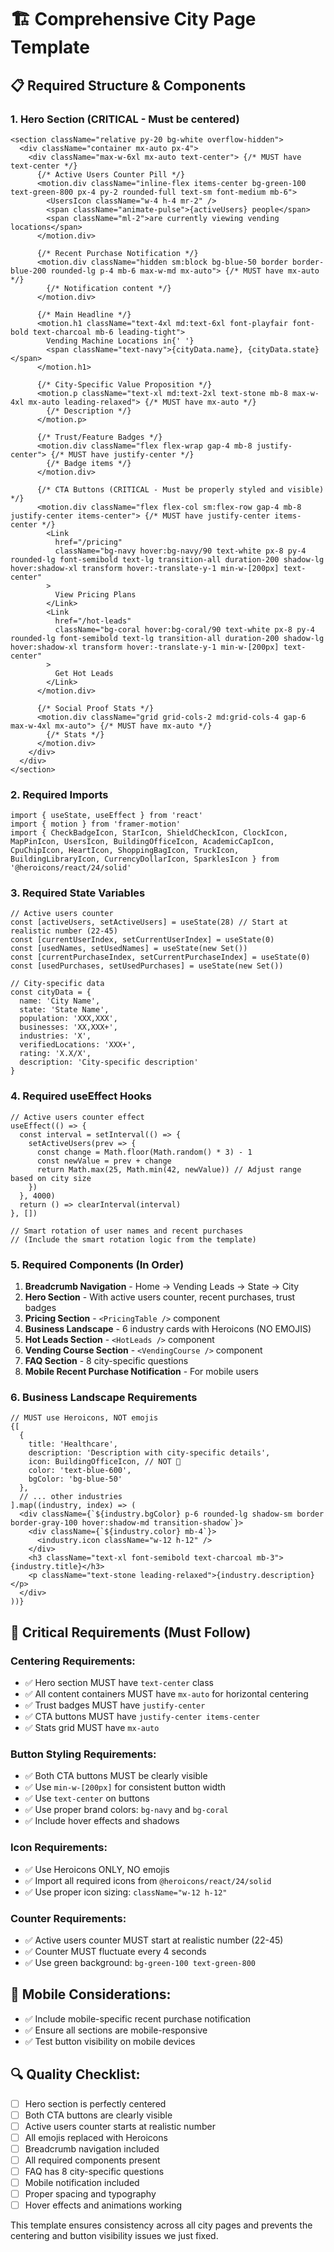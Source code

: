 # 🏗️ Comprehensive City Page Template

## 📋 **Required Structure & Components**

### **1. Hero Section (CRITICAL - Must be centered)**
```tsx
<section className="relative py-20 bg-white overflow-hidden">
  <div className="container mx-auto px-4">
    <div className="max-w-6xl mx-auto text-center"> {/* MUST have text-center */}
      {/* Active Users Counter Pill */}
      <motion.div className="inline-flex items-center bg-green-100 text-green-800 px-4 py-2 rounded-full text-sm font-medium mb-6">
        <UsersIcon className="w-4 h-4 mr-2" />
        <span className="animate-pulse">{activeUsers} people</span>
        <span className="ml-2">are currently viewing vending locations</span>
      </motion.div>

      {/* Recent Purchase Notification */}
      <motion.div className="hidden sm:block bg-blue-50 border border-blue-200 rounded-lg p-4 mb-6 max-w-md mx-auto"> {/* MUST have mx-auto */}
        {/* Notification content */}
      </motion.div>

      {/* Main Headline */}
      <motion.h1 className="text-4xl md:text-6xl font-playfair font-bold text-charcoal mb-6 leading-tight">
        Vending Machine Locations in{' '}
        <span className="text-navy">{cityData.name}, {cityData.state}</span>
      </motion.h1>

      {/* City-Specific Value Proposition */}
      <motion.p className="text-xl md:text-2xl text-stone mb-8 max-w-4xl mx-auto leading-relaxed"> {/* MUST have mx-auto */}
        {/* Description */}
      </motion.p>

      {/* Trust/Feature Badges */}
      <motion.div className="flex flex-wrap gap-4 mb-8 justify-center"> {/* MUST have justify-center */}
        {/* Badge items */}
      </motion.div>

      {/* CTA Buttons (CRITICAL - Must be properly styled and visible) */}
      <motion.div className="flex flex-col sm:flex-row gap-4 mb-8 justify-center items-center"> {/* MUST have justify-center items-center */}
        <Link 
          href="/pricing"
          className="bg-navy hover:bg-navy/90 text-white px-8 py-4 rounded-lg font-semibold text-lg transition-all duration-200 shadow-lg hover:shadow-xl transform hover:-translate-y-1 min-w-[200px] text-center"
        >
          View Pricing Plans
        </Link>
        <Link 
          href="/hot-leads"
          className="bg-coral hover:bg-coral/90 text-white px-8 py-4 rounded-lg font-semibold text-lg transition-all duration-200 shadow-lg hover:shadow-xl transform hover:-translate-y-1 min-w-[200px] text-center"
        >
          Get Hot Leads
        </Link>
      </motion.div>

      {/* Social Proof Stats */}
      <motion.div className="grid grid-cols-2 md:grid-cols-4 gap-6 max-w-4xl mx-auto"> {/* MUST have mx-auto */}
        {/* Stats */}
      </motion.div>
    </div>
  </div>
</section>
```

### **2. Required Imports**
```tsx
import { useState, useEffect } from 'react'
import { motion } from 'framer-motion'
import { CheckBadgeIcon, StarIcon, ShieldCheckIcon, ClockIcon, MapPinIcon, UsersIcon, BuildingOfficeIcon, AcademicCapIcon, CpuChipIcon, HeartIcon, ShoppingBagIcon, TruckIcon, BuildingLibraryIcon, CurrencyDollarIcon, SparklesIcon } from '@heroicons/react/24/solid'
```

### **3. Required State Variables**
```tsx
// Active users counter
const [activeUsers, setActiveUsers] = useState(28) // Start at realistic number (22-45)
const [currentUserIndex, setCurrentUserIndex] = useState(0)
const [usedNames, setUsedNames] = useState(new Set())
const [currentPurchaseIndex, setCurrentPurchaseIndex] = useState(0)
const [usedPurchases, setUsedPurchases] = useState(new Set())

// City-specific data
const cityData = {
  name: 'City Name',
  state: 'State Name',
  population: 'XXX,XXX',
  businesses: 'XX,XXX+',
  industries: 'X',
  verifiedLocations: 'XXX+',
  rating: 'X.X/X',
  description: 'City-specific description'
}
```

### **4. Required useEffect Hooks**
```tsx
// Active users counter effect
useEffect(() => {
  const interval = setInterval(() => {
    setActiveUsers(prev => {
      const change = Math.floor(Math.random() * 3) - 1
      const newValue = prev + change
      return Math.max(25, Math.min(42, newValue)) // Adjust range based on city size
    })
  }, 4000)
  return () => clearInterval(interval)
}, [])

// Smart rotation of user names and recent purchases
// (Include the smart rotation logic from the template)
```

### **5. Required Components (In Order)**
1. **Breadcrumb Navigation** - Home → Vending Leads → State → City
2. **Hero Section** - With active users counter, recent purchases, trust badges
3. **Pricing Section** - `<PricingTable />` component
4. **Business Landscape** - 6 industry cards with Heroicons (NO EMOJIS)
5. **Hot Leads Section** - `<HotLeads />` component
6. **Vending Course Section** - `<VendingCourse />` component
7. **FAQ Section** - 8 city-specific questions
8. **Mobile Recent Purchase Notification** - For mobile users

### **6. Business Landscape Requirements**
```tsx
// MUST use Heroicons, NOT emojis
{[
  {
    title: 'Healthcare',
    description: 'Description with city-specific details',
    icon: BuildingOfficeIcon, // NOT 🏥
    color: 'text-blue-600',
    bgColor: 'bg-blue-50'
  },
  // ... other industries
].map((industry, index) => (
  <div className={`${industry.bgColor} p-6 rounded-lg shadow-sm border border-gray-100 hover:shadow-md transition-shadow`}>
    <div className={`${industry.color} mb-4`}>
      <industry.icon className="w-12 h-12" />
    </div>
    <h3 className="text-xl font-semibold text-charcoal mb-3">{industry.title}</h3>
    <p className="text-stone leading-relaxed">{industry.description}</p>
  </div>
))}
```

## 🚨 **Critical Requirements (Must Follow)**

### **Centering Requirements:**
- ✅ Hero section MUST have `text-center` class
- ✅ All content containers MUST have `mx-auto` for horizontal centering
- ✅ Trust badges MUST have `justify-center`
- ✅ CTA buttons MUST have `justify-center items-center`
- ✅ Stats grid MUST have `mx-auto`

### **Button Styling Requirements:**
- ✅ Both CTA buttons MUST be clearly visible
- ✅ Use `min-w-[200px]` for consistent button width
- ✅ Use `text-center` on buttons
- ✅ Use proper brand colors: `bg-navy` and `bg-coral`
- ✅ Include hover effects and shadows

### **Icon Requirements:**
- ✅ Use Heroicons ONLY, NO emojis
- ✅ Import all required icons from `@heroicons/react/24/solid`
- ✅ Use proper icon sizing: `className="w-12 h-12"`

### **Counter Requirements:**
- ✅ Active users counter MUST start at realistic number (22-45)
- ✅ Counter MUST fluctuate every 4 seconds
- ✅ Use green background: `bg-green-100 text-green-800`

## 📱 **Mobile Considerations:**
- ✅ Include mobile-specific recent purchase notification
- ✅ Ensure all sections are mobile-responsive
- ✅ Test button visibility on mobile devices

## 🔍 **Quality Checklist:**
- [ ] Hero section is perfectly centered
- [ ] Both CTA buttons are clearly visible
- [ ] Active users counter starts at realistic number
- [ ] All emojis replaced with Heroicons
- [ ] Breadcrumb navigation included
- [ ] All required components present
- [ ] FAQ has 8 city-specific questions
- [ ] Mobile notification included
- [ ] Proper spacing and typography
- [ ] Hover effects and animations working

This template ensures consistency across all city pages and prevents the centering and button visibility issues we just fixed.
